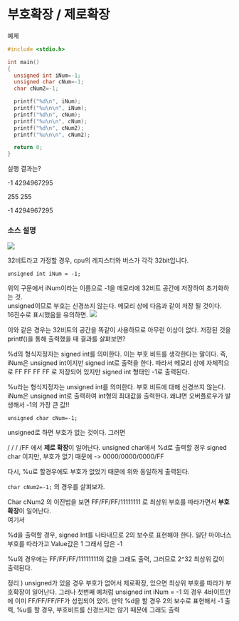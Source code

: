 # 부호확장 / 제로확장



예제

```c++
#include <stdio.h>

int main()
{
  unsigned int iNum=-1;
  unsigned char cNum=-1;
  char cNum2=-1;

  printf("%d\n", iNum);
  printf("%u\n\n", iNum);
  printf("%d\n", cNum);
  printf("%u\n\n", cNum);
  printf("%d\n", cNum2);
  printf("%u\n\n", cNum2);

  return 0;
}
```



실행 결과는?

-1
4294967295

255
255

-1
4294967295



### 소스 설명

![](https://ws3.sinaimg.cn/large/006tKfTcgy1fmoc7v4htoj30bc05rglp.jpg)



32비트라고 가정할 경우, cpu의 레지스터와 버스가 각각 32bit입니다.

`unsigned int iNum = -1;`

위의 구문에서 iNum이라는 이름으로 -1을 메모리에 32비트 공간에 저장하여 초기화하는 것.  
unsigned이므로 부호는 신경쓰지 않는다. 메모리 상에 다음과 같이 저장 될 것이다.  
16진수로 표시했음을 유의하면.
![](https://ws2.sinaimg.cn/large/006tKfTcgy1fmocazu21hj30dk03cdfy.jpg)

이와 같은 경우는 32비트의 공간을 똑같이 사용하므로 아무런 이상이 없다. 저장된 것을 printf()을 통해 출력했을 때 결과를 살펴보면?

%d의 형식지정자는 signed int를 의미한다. 이는 부호 비트를 생각한다는 말이다. 즉, iNum은 unsigned int이지만 signed int로 출력을 한다. 따라서 메모리 상에 자체적으로 FF FF FF FF 로 저장되어 있지만 signed int 형태인 -1로 출력된다. 

%u라는 형식지정자는 unsigned int를 의미한다. 부호 비트에 대해 신경쓰지 않는다. iNum은 unsigned int로 출력하여 int형의 최대값을 출력한다.  왜냐면 오버플로우가 발생해서 -1의 가장 큰 값!!



`unsigned char cNum=-1;`

unsigned로 하면 부호가 없는 것이다. 그러면

 /    /    /    /FF 에서 **제로 확장**이 일어난다. unsigned char에서 %d로 출력할 경우 signed char 이지만, 부호가 없기 때문에 -> 0000/0000/0000/FF

다시, %u로 할경우에도 부호가 없었기 때문에 위와 동일하게 출력된다.



`char cNum2=-1;` 의 경우를 살펴보자.

Char cNum2 의 이진법을 보면 FF/FF/FF/11111111 로 최상위 부호를 따라가면서 **부호확장**이 일어난다.  
여기서 

%d을 출력할 경우, signed Int를 나타내므로 2의 보수로 표현해야 한다. 일단 마이너스 부호를 따라가고 Value값은 1 그래서 답은 -1

%u의 경우에는 FF/FF/FF/11111111의 값을 그래도 출력, 그러므로 2^32 최상위 값이 출력된다.



정리 ) unsigned가 있을 경우 부호가 없어서 제로확장, 있으면 최상위 부호를 따라가 부호확장이 일어난다.
그러나 첫번째 예처럼 unsigned int iNum = -1 의 경우 4바이트안에 이미 FF/FF/FF/FF가 성립되어 있어. 만약 %d을 할 경우 2의 보수로 표현해서 -1 출력, %u를 할 경우, 부호비트를 신경쓰지는 않기 때문에 그래도 출력
